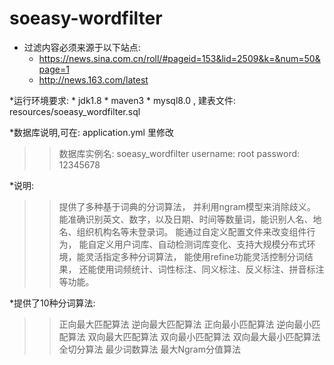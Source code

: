 # soeasy-wordfilter

* 过滤内容必须来源于以下站点:
    * https://news.sina.com.cn/roll/#pageid=153&lid=2509&k=&num=50&page=1
    * http://news.163.com/latest


*运行环境要求:
    * jdk1.8
    * maven3
    * mysql8.0 , 建表文件: resources/soeasy_wordfilter.sql

*数据库说明,可在: application.yml 里修改
>>数据库实例名: soeasy_wordfilter
>>username: root
>>password: 12345678


*说明:
>>提供了多种基于词典的分词算法，
>>并利用ngram模型来消除歧义。
>>能准确识别英文、数字，以及日期、时间等数量词，能识别人名、地名、组织机构名等未登录词。
>>能通过自定义配置文件来改变组件行为，
>>能自定义用户词库、自动检测词库变化、支持大规模分布式环境，能灵活指定多种分词算法，
>>能使用refine功能灵活控制分词结果，
>>还能使用词频统计、词性标注、同义标注、反义标注、拼音标注等功能。

*提供了10种分词算法:
>>正向最大匹配算法
>>逆向最大匹配算法
>>正向最小匹配算法
>>逆向最小匹配算法
>>双向最大匹配算法
>>双向最小匹配算法
>>双向最大最小匹配算法
>>全切分算法
>>最少词数算法
>>最大Ngram分值算法

